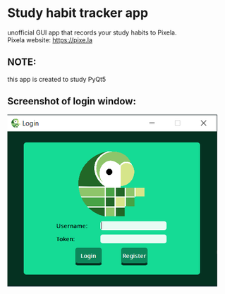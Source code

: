 # Study habit tracker app
unofficial GUI app that records your study habits to Pixela.  
Pixela website: https://pixe.la  


## NOTE:
this app is created to study PyQt5


## Screenshot of login window:
![login_window](assets/login_ui.png)